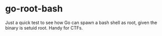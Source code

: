 # go-root-bash

Just a quick test to see how Go can spawn a bash shell as root, given the binary is setuid root. Handy for CTFs.
